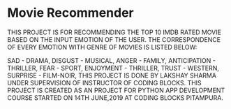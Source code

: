 # Movie Recommender
THIS PROJECT IS FOR RECOMMENDING THE TOP 10 IMDB RATED MOVIE BASED ON THE INPUT EMOTION OF THE USER. THE CORRESPONDENCE OF EVERY EMOTION WITH GENRE OF MOVIES IS LISTED BELOW:

SAD - DRAMA,
DISGUST - MUSICAL,
ANGER - FAMILY,
ANTICIPATION - THRILLER,
FEAR - SPORT,
ENJOYMENT - THRILLER,
TRUST - WESTERN,
SURPRISE - FILM-NOIR,
THIS PROJECT IS DONE BY LAKSHAY SHARMA UNDER SUPERVISION OF INSTRUCTOR OF CODING BLOCKS. THIS PROJECT IS CREATED AS AN PROJECT FOR PYTHON APP DEVELOPMENT COURSE STARTED ON 14TH JUNE,2019 AT CODING BLOCKS PITAMPURA.
